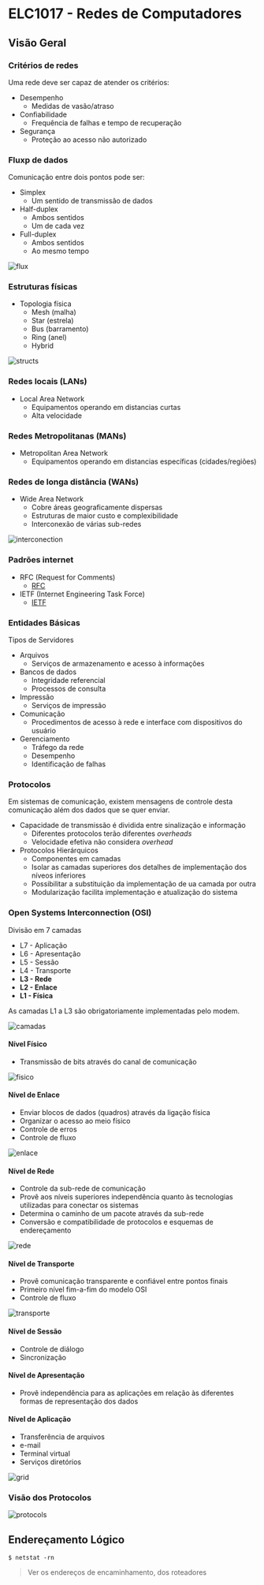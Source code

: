 # ELC1017 - Redes de Computadores

## Visão Geral

### Critérios de redes

Uma rede deve ser capaz de atender os critérios:

- Desempenho
  - Medidas de vasão/atraso
- Confiabilidade
  - Frequência de falhas e tempo de recuperação
- Segurança
  - Proteção ao acesso não autorizado

### Fluxp de dados

Comunicação entre dois pontos pode ser:

- Simplex
  - Um sentido de transmissão de dados
- Half-duplex
  - Ambos sentidos
  - Um de cada vez
- Full-duplex
  - Ambos sentidos
  - Ao mesmo tempo

![flux](./assets/image-0.png)

### Estruturas físicas

- Topologia física
  - Mesh (malha)
  - Star (estrela)
  - Bus (barramento)
  - Ring (anel)
  - Hybrid

![structs](./assets/image-1.png)

### Redes locais (LANs)

- Local Area Network
  - Equipamentos operando em distancias curtas
  - Alta velocidade

### Redes Metropolitanas (MANs)

- Metropolitan Area Network
  - Equipamentos operando em distancias específicas (cidades/regiões)

### Redes de longa distância (WANs)

- Wide Area Network
  - Cobre áreas geograficamente dispersas
  - Estruturas de maior custo e complexibilidade
  - Interconexão de várias sub-redes

![interconection](./assets/image-2.png)

### Padrões internet

- RFC (Request for Comments)
  - [RFC](www.faqs.org)
- IETF (Internet Engineering Task Force)
  - [IETF](www.ietf.org)

### Entidades Básicas

Tipos de Servidores

- Arquivos
  - Serviços de armazenamento e acesso à informações
- Bancos de dados
  - Integridade referencial
  - Processos de consulta
- Impressão
  - Serviços de impressão
- Comunicação
  - Procedimentos de acesso à rede e interface com dispositivos do usuário
- Gerenciamento
  - Tráfego da rede
  - Desempenho
  - Identificação de falhas

### Protocolos

Em sistemas de comunicação, existem mensagens de controle desta comunicação além dos dados que se quer enviar.

- Capacidade de transmissão é dividida entre sinalização e informação
  - Diferentes protocolos terão diferentes *overheads*
  - Velocidade efetiva não considera *overhead*
- Protocolos Hierárquicos
  - Componentes em camadas
  - Isolar as camadas superiores dos detalhes de implementação dos níveos inferiores
  - Possibilitar a substituição da implementação de ua camada por outra
  - Modularização facilita implementação e atualização do sistema

### Open Systems Interconnection (OSI)

Divisão em 7 camadas

- L7 - Aplicação
- L6 - Apresentação
- L5 - Sessão
- L4 - Transporte
- **L3 - Rede**
- **L2 - Enlace**
- **L1 - Física**

As camadas L1 a L3 são obrigatoriamente implementadas pelo modem.

![camadas](./assets/image-3.png)

#### Nível Físico

- Transmissão de bits através do canal de comunicação

![fisico](./assets/image-4.png)

#### Nível de Enlace

- Enviar blocos de dados (quadros) através da ligação física
- Organizar o acesso ao meio físico
- Controle de erros
- Controle de fluxo

![enlace](./assets/image-5.png)

#### Nível de Rede

- Controle da sub-rede de comunicação
- Provê aos níveis superiores independência quanto às tecnologias utilizadas para conectar os sistemas
- Determina o caminho de um pacote através da sub-rede
- Conversão e compatibilidade de protocolos e esquemas de endereçamento

![rede](./assets/image-6.png)

#### Nível de Transporte

- Provê comunicação transparente e confiável entre pontos finais
- Primeiro nível fim-a-fim do modelo OSI
- Controle de fluxo

![transporte](./assets/image-7.png)

#### Nível de Sessão

- Controle de diálogo
- Sincronização

#### Nível de Apresentação

- Provê independência para as aplicações em relação às diferentes formas de representação dos dados

#### Nível de Aplicação

- Transferência de arquivos
- e-mail
- Terminal virtual
- Serviços diretórios

![grid](./assets/image-8.png)

### Visão dos Protocolos

![protocols](./assets/image-9.png)

## Endereçamento Lógico

`$ netstat -rn`
> Ver os endereços de encaminhamento, dos roteadores
